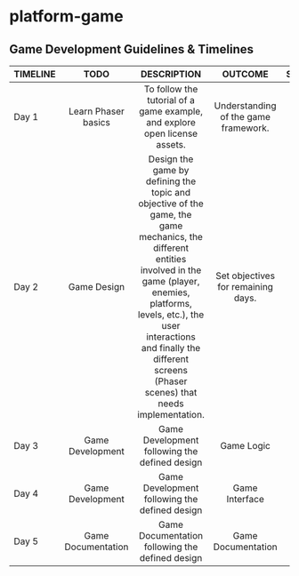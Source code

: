 # platform-game

## Game Development Guidelines & Timelines

| TIMELINE    |  TODO  |  DESCRIPTION  |    OUTCOME   |  STATUS   |
| :---        | :----: |    :----:     |    :----:    |  :----:   |
| Day 1       | Learn Phaser basics | To follow the tutorial of a game example, and explore open license assets.| Understanding of the game framework.|&#9745;|
| Day 2       | Game Design | Design the game by defining the topic and objective of the game, the game mechanics, the different entities involved in the game (player, enemies, platforms, levels, etc.), the user interactions and finally the different screens (Phaser scenes) that needs implementation. |  Set objectives for remaining days. |&#9745;|
| Day 3       |Game Development| Game Development following the defined design|  Game Logic  |&#9744;|
| Day 4       |Game Development| Game Development following the defined design|  Game Interface |&#9744;|
| Day 5       |Game Documentation| Game Documentation following the defined design|  Game Documentation |&#9744;|
